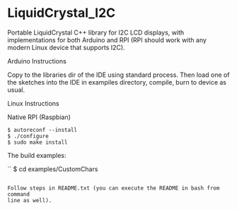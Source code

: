 # LiquidCrystal_I2C

Portable LiquidCrystal C++ library for I2C LCD displays, with implementations
for both Arduino and RPI (RPI should work with any modern Linux device that 
supports I2C).

Arduino Instructions

Copy to the libraries dir of the IDE using standard process. Then load
one of the sketches into the IDE in exampiles directory, compile, burn to
device as usual.

Linux Instructions

Native RPI (Raspbian)

```
$ autoreconf --install
$ ./configure
$ sudo make install
```

The build examples:

``
$ cd examples/CustomChars
```

Follow steps in README.txt (you can execute the README in bash from command
line as well).
